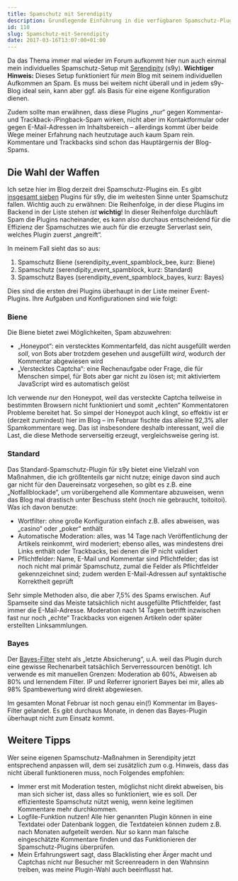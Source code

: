 ```yaml
---
title: Spamschutz mit Serendipity
description: Grundlegende Einführung in die verfügbaren Spamschutz-Plugins für s9y
id: 110
slug: Spamschutz-mit-Serendipity
date: 2017-03-16T13:07:00+01:00
---
```


Da das Thema immer mal wieder im Forum aufkommt hier nun auch einmal mein individuelles Spamschutz-Setup mit [Serendipity](https://s9y.org) (s9y). **Wichtiger Hinweis:** Dieses Setup funktioniert für _mein_ Blog mit seinem individuellen Aufkommen an Spam. Es muss bei weitem nicht überall und in jedem s9y-Blog ideal sein, kann aber ggf. als Basis für eine eigene Konfiguration dienen.

Zudem sollte man erwähnen, dass diese Plugins „nur“ gegen Kommentar- und Trackback-/Pingback-Spam wirken, nicht aber im Kontaktformular oder gegen E-Mail-Adressen im Inhaltsbereich – allerdings kommt über beide Wege meiner Erfahrung nach heutzutage auch kaum Spam rein. Kommentare und Trackbacks sind schon das Hauptärgernis der Blog-Spams.

## Die Wahl der Waffen

Ich setze hier im Blog derzeit drei Spamschutz-Plugins ein. Es gibt [insgesamt sieben](http://spartacus.s9y.org/index.php?mode=bygroup_event_ANTISPAM_en) Plugins für s9y, die im weitesten Sinne unter Spamschutz fallen. Wichtig auch zu erwähnen: Die Reihenfolge, in der diese Plugins im Backend in der Liste stehen _ist_ **wichtig**! In dieser Reihenfolge durchläuft Spam die Plugins nacheinander, es kann also durchaus entscheidend für die Effizienz der Spamschutzes wie auch für die erzeugte Serverlast sein, welches Plugin zuerst „angreift“.

In meinem Fall sieht das so aus:

1.  Spamschutz Biene (serendipity_event_spamblock_bee, kurz: Biene)
2.  Spamschutz (serendipity_event_spamblock, kurz: Standard)
3.  Spamschutz Bayes (serendipity_event_spamblock_bayes, kurz: Bayes)

Dies sind die ersten drei Plugins überhaupt in der Liste meiner Event-Plugins. Ihre Aufgaben und Konfigurationen sind wie folgt:

### Biene

Die Biene bietet zwei Möglichkeiten, Spam abzuwehren:

-   „Honeypot“: ein verstecktes Kommentarfeld, das nicht ausgefüllt werden _soll_, von Bots aber trotzdem gesehen und ausgefüllt _wird_, wodurch der Kommentar abgewiesen wird
-   „Verstecktes Captcha“: eine Rechenaufgabe oder Frage, die für Menschen simpel, für Bots aber gar nicht zu lösen ist; mit aktiviertem JavaScript wird es automatisch gelöst

Ich verwende _nur_ den Honeypot, weil das versteckte Captcha teilweise in bestimmten Browsern nicht funktioniert und somit „echten“ Kommentatoren Probleme bereitet hat. So simpel der Honeypot auch klingt, so effektiv ist er (derzeit zumindest) hier im Blog – im Februar fischte das alleine 92,3% aller Spamkommentare weg. Das ist insbesondere deshalb interessant, weil die Last, die diese Methode serverseitig erzeugt, vergleichsweise gering ist.

### Standard

Das Standard-Spamschutz-Plugin für s9y bietet eine Vielzahl von Maßnahmen, die ich größtenteils gar nicht nutze; einige davon sind auch gar nicht für den Dauereinsatz vorgesehen, so gibt es z.B. eine „Notfallblockade“, um vorübergehend alle Kommentare abzuweisen, wenn das Blog mal drastisch unter Beschuss steht (noch nie gebraucht, toitoitoi). Was ich davon benutze:

-   Wortfilter: ohne große Konfiguration einfach z.B. alles abweisen, was „casino“ oder „poker“ enthält
-   Automatische Moderation: alles, was 14 Tage nach Veröffentlichung der Artikels reinkommt, wird moderiert; ebenso alles, was mindestens drei Links enthält oder Trackbacks, bei denen die IP nicht validiert
-   Pflichtfelder: Name, E-Mail und Kommentar sind Pflichtfelder; das ist noch nicht mal primär Spamschutz, zumal die Felder als Pflichtfelder gekennzeichnet sind; zudem werden E-Mail-Adressen auf syntaktische Korrektheit geprüft

Sehr simple Methoden also, die aber 7,5% des Spams erwischen. Auf Spamseite sind das Meiste tatsächlich nicht ausgefüllte Pflichtfelder, fast immer die E-Mail-Adresse. Moderation nach 14 Tagen betrifft inzwischen fast nur noch „echte“ Trackbacks von eigenen Artikeln oder später erstellten Linksammlungen.

### Bayes

Der [Bayes-Filter](https://de.wikipedia.org/wiki/Bayessches_Filter) steht als „letzte Absicherung“, u.A. weil das Plugin durch eine gewisse Rechenarbeit tatsächlich Serverressourcen benötigt. Ich verwende es mit manuellen Grenzen: Moderation ab 60%, Abweisen ab 80% und lernendem Filter. IP und Referrer ignoriert Bayes bei mir, alles ab 98% Spambewertung wird direkt abgewiesen.

Im gesamten Monat Februar ist noch genau ein(!) Kommentar im Bayes-Filter gelandet. Es gibt durchaus Monate, in denen das Bayes-Plugin überhaupt nicht zum Einsatz kommt.

## Weitere Tipps

Wer seine eigenen Spamschutz-Maßnahmen in Serendipity jetzt entsprechend anpassen will, dem sei zusätzlich zum o.g. Hinweis, dass das nicht überall funktioneren muss, noch Folgendes empfohlen:

-   Immer erst mit Moderation testen, möglichst nicht direkt abweisen, bis man sich sicher ist, dass alles so funktioniert, wie es soll. Der effizienteste Spamschutz nützt wenig, wenn keine legitimen Kommentare mehr durchkommen.
-   Logfile-Funktion nutzen! Alle hier genannten Plugin können in eine Textdatei oder Datenbank loggen, die Textdateien können zudem z.B. nach Monaten aufgeteilt werden. Nur so kann man falsche eingeschätzte Kommentare finden und das Funktionieren der Spamschutz-Plugins überprüfen.
-   Mein Erfahrungswert sagt, dass Blacklisting eher Ärger macht und Captchas nicht nur Besucher mit Screenreadern in den Wahnsinn treiben, was meine Plugin-Wahl auch beeinflusst hat.

